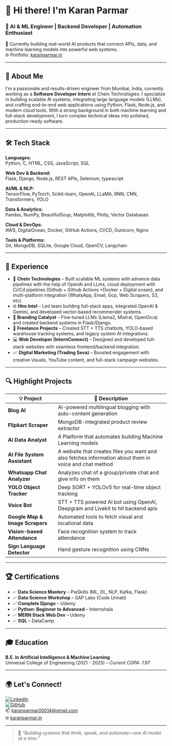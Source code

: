 # 👋 Hi there! I'm Karan Parmar

### 🚀 AI & ML Engineer | Backend Developer | Automation Enthusiast  
🔭 Currently building real-world AI products that connect APIs, data, and machine learning models into powerful web systems.  
🌐 Portfolio: [karanparmar.in](http://karanparmar.in)

---

## 🧠 About Me
I'm a passionate and results-driven engineer from Mumbai, India, currently working as a **Software Developer Intern** at Chein Technologies. I specialize in building scalable AI systems, integrating large language models (LLMs), and crafting end-to-end web applications using Python, Flask, Node.js, and modern cloud tools. With a strong background in both machine learning and full-stack development, I turn complex technical ideas into polished, production-ready software.

---

## 🛠️ Tech Stack

**Languages:**  
Python, C, HTML, CSS, JavaScript, SQL

**Web Dev & Backend:**  
Flask, Django, Node.js, REST APIs, Selenium,  typescript

**AI/ML & NLP:**  
TensorFlow, PyTorch, Scikit-learn, OpenAI, LLaMA, RNN, CNN, Transformers, YOLO

**Data & Analytics:**  
Pandas, NumPy, BeautifulSoup, Matplotlib, Plotly, Vector Databases

**Cloud & DevOps:**  
AWS, DigitalOcean, Docker, GitHub Actions, CI/CD, Gunicorn, Nginx

**Tools & Platforms:**  
Git, MongoDB, SQLite, Google Cloud, OpenCV, Langchain

---

## 💼 Experience

- 🏢 **Chein Technologies** – Built scalable ML systems with advance data pipelines with the help of OpenAi and LLms, cloud deployment with Ci/Cd pipelines (Github + Github Actions +Docker + Digital ocean), and multi-platform integration (WhatsApp, Email, Gcp, Web Scrapers, S3, etc).
- 🌐 **Hire Intel** – Led team building full-stack apps, integrated OpenAI & Gemini, and developed vector-based recommender systems.
- 🧪 **Branding Catalyst** – Fine-tuned LLMs (Llama2, Mistral, OpenOrca) and created backend systems in Flask/Django.
- 🤖 **Freelance Projects** – Created STT + TTS chatbots, YOLO-based warehouse tracking systems, and legacy system AI integrations.
- 💻 **Web Developer (InternConnect)** – Designed and developed full-stack websites with seamless frontend/backend integration.
- 📈 **Digital Marketing (Trading Seva)** – Boosted engagement with creative visuals, YouTube content, and full-stack campaign websites.

---

## 🔍 Highlight Projects

| 💡 Project | 🚀 Description |
|-----------|----------------|
| **Blog AI** | AI-powered multilingual blogging with auto-content generation |
| **Flipkart Scraper** | MongoDB-integrated product review extractor |
| **Ai Data Analyst** | A Platform that automates building Machine Learning models |
| **AI File System Assistant** | A website that creates files you want and also fetches information about them in voice and chat method |
| **Whatsapp Chat Analyzer** | Analyzes chat of a group/private chat and give info on them |
| **YOLO Object Tracker** | Deep SORT + YOLOv5 for real-time object tracking |
| **Voice Bot** | STT + TTS powered AI bot using OpenAI, Deepgram and Livekit to hit backend apis  |
| **Google Map & Image Scrapers** | Automated tools to fetch visual and locational data |
| **Vision-based Attendance** | Face recognition system to track attendance |
| **Sign Language Detector** | Hand gesture recognition using CNNs |

---

## 🏆 Certifications

- ✅ **Data Science Mastery** – PwSkills (ML, DL, NLP, Kafka, Flask)
- ✅ **Data Science Workshop** – SAP Labs (Code Unnati)
- ✅ **Complete Django** – Udemy  
- ✅ **Python: Beginner to Advanced** – Internshala  
- ✅ **MERN Stack Web Dev** – Udemy  
- ✅ **SQL** – DataCamp  

---

## 🎓 Education

**B.E. in Artificial Intelligence & Machine Learning**  
Universal College of Engineering (2021 - 2025) – *Current CGPA: 7.97*

---

## 🌍 Let's Connect!

[![LinkedIn](https://img.shields.io/badge/-LinkedIn-blue?style=flat-square&logo=linkedin)](https://www.linkedin.com/in/karan-parmar-715ab7225)  
[![GitHub](https://img.shields.io/badge/-GitHub-black?style=flat-square&logo=github)](https://github.com/Karan-parmar-007)  
📫 karanparmar00014@gmail.com  
🌐 [karanparmar.in](http://karanparmar.in)  

---

> 💬 *“Building systems that think, speak, and automate—one AI model at a time.”*
